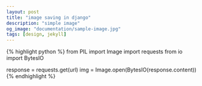```yaml
---
layout: post
title: "image saving in django"
description: "simple image"
og_image: "documentation/sample-image.jpg"
tags: [design, jekyll]
---
```




{% highlight python %}
from PIL import Image
import requests
from io import BytesIO

response = requests.get(url)
img = Image.open(BytesIO(response.content))
{% endhighlight %}

